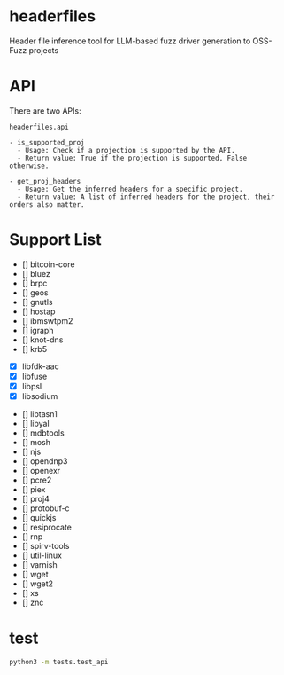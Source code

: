 # headerfiles
Header file inference tool for LLM-based fuzz driver generation to OSS-Fuzz projects

# API

There are two APIs:

```
headerfiles.api

- is_supported_proj
  - Usage: Check if a projection is supported by the API.
  - Return value: True if the projection is supported, False otherwise.

- get_proj_headers
  - Usage: Get the inferred headers for a specific project.
  - Return value: A list of inferred headers for the project, their orders also matter.

```

# Support List

- [] bitcoin-core
- [] bluez
- [] brpc
- [] geos
- [] gnutls
- [] hostap
- [] ibmswtpm2
- [] igraph
- [] knot-dns
- [] krb5
- [x] libfdk-aac
- [x] libfuse
- [x] libpsl
- [x] libsodium
- [] libtasn1
- [] libyal
- [] mdbtools
- [] mosh
- [] njs
- [] opendnp3
- [] openexr
- [] pcre2
- [] piex
- [] proj4
- [] protobuf-c
- [] quickjs
- [] resiprocate
- [] rnp
- [] spirv-tools
- [] util-linux
- [] varnish
- [] wget
- [] wget2
- [] xs
- [] znc

# test

```bash
python3 -m tests.test_api
```
